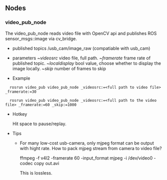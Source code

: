 ## Nodes
### video\_pub\_node
The video\_pub\_node reads video file with OpenCV api and publishes ROS sensor\_msgs::image via cv_bridge.
- published topics
    /usb_cam/image_raw (compatiable with usb_cam)
- parameters
    *~videosrc* video file, full path. 
    *~framerate* frame rate of published topic.
    *~localdisplay* bool value, choose whether to display the image locally.
    *~skip* number of frames to skip
      
- Example
```
  rosrun video_pub video_pub_node _videosrc:=<full path to video file> _framerate:=30
```
```
  rosrun video_pub video_pub_node _videosrc:=<full path to the video file> _framerate:=60 _skip:=1000
```
- Hotkey

  Hit space to pause/replay.

- Tips
  - For many low-cost usb-camera, only mjpeg format can be output with hight rate. How to pack mjpeg stream from camera to video file?
  
    ffmpeg -f v4l2 -framerate 60 -input_format mjpeg -i /dev/video0 -codec copy out.avi
    
    This is lossless.


